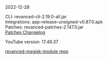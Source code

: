 2022-12-28
  
CLI: revanced-cli-2.19.0-all.jar  
Integrations: app-release-unsigned-v0.87.0.apk  
Patches: revanced-patches-2.147.0.jar  
[Patches Changelog](https://github.com/revanced/revanced-patches/releases/tag/v2.147.0)  

YouTube version: 17.49.37  

[revanced-magisk-module repo](https://github.com/j-hc/revanced-magisk-module)
